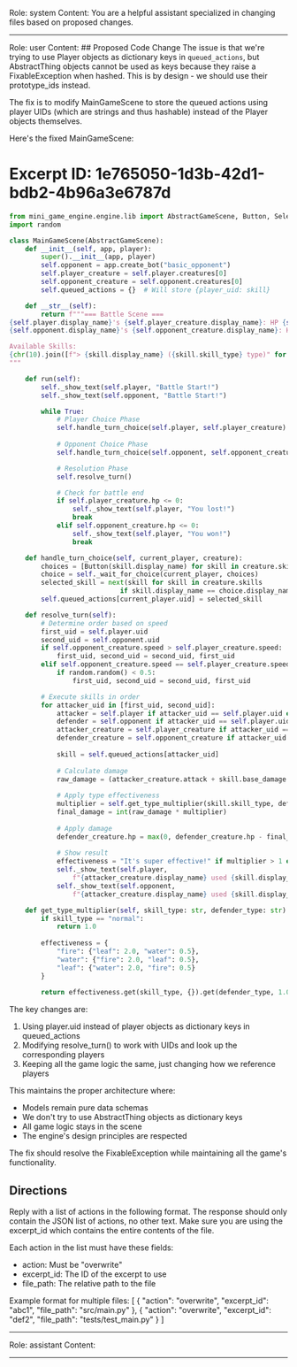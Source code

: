 Role: system
Content: You are a helpful assistant specialized in changing files based on proposed changes.
__________________
Role: user
Content: ## Proposed Code Change
The issue is that we're trying to use Player objects as dictionary keys in `queued_actions`, but AbstractThing objects cannot be used as keys because they raise a FixableException when hashed. This is by design - we should use their prototype_ids instead.

The fix is to modify MainGameScene to store the queued actions using player UIDs (which are strings and thus hashable) instead of the Player objects themselves.

Here's the fixed MainGameScene:

# Excerpt ID: 1e765050-1d3b-42d1-bdb2-4b96a3e6787d
```python main_game/scenes/main_game_scene.py
from mini_game_engine.engine.lib import AbstractGameScene, Button, SelectThing
import random

class MainGameScene(AbstractGameScene):
    def __init__(self, app, player):
        super().__init__(app, player)
        self.opponent = app.create_bot("basic_opponent")
        self.player_creature = self.player.creatures[0]
        self.opponent_creature = self.opponent.creatures[0]
        self.queued_actions = {}  # Will store {player_uid: skill}

    def __str__(self):
        return f"""=== Battle Scene ===
{self.player.display_name}'s {self.player_creature.display_name}: HP {self.player_creature.hp}/{self.player_creature.max_hp}
{self.opponent.display_name}'s {self.opponent_creature.display_name}: HP {self.opponent_creature.hp}/{self.opponent_creature.max_hp}

Available Skills:
{chr(10).join([f"> {skill.display_name} ({skill.skill_type} type)" for skill in self.player_creature.skills])}
"""

    def run(self):
        self._show_text(self.player, "Battle Start!")
        self._show_text(self.opponent, "Battle Start!")

        while True:
            # Player Choice Phase
            self.handle_turn_choice(self.player, self.player_creature)
            
            # Opponent Choice Phase
            self.handle_turn_choice(self.opponent, self.opponent_creature)

            # Resolution Phase
            self.resolve_turn()

            # Check for battle end
            if self.player_creature.hp <= 0:
                self._show_text(self.player, "You lost!")
                break
            elif self.opponent_creature.hp <= 0:
                self._show_text(self.player, "You won!")
                break

    def handle_turn_choice(self, current_player, creature):
        choices = [Button(skill.display_name) for skill in creature.skills]
        choice = self._wait_for_choice(current_player, choices)
        selected_skill = next(skill for skill in creature.skills 
                            if skill.display_name == choice.display_name)
        self.queued_actions[current_player.uid] = selected_skill

    def resolve_turn(self):
        # Determine order based on speed
        first_uid = self.player.uid
        second_uid = self.opponent.uid
        if self.opponent_creature.speed > self.player_creature.speed:
            first_uid, second_uid = second_uid, first_uid
        elif self.opponent_creature.speed == self.player_creature.speed:
            if random.random() < 0.5:
                first_uid, second_uid = second_uid, first_uid

        # Execute skills in order
        for attacker_uid in [first_uid, second_uid]:
            attacker = self.player if attacker_uid == self.player.uid else self.opponent
            defender = self.opponent if attacker_uid == self.player.uid else self.player
            attacker_creature = self.player_creature if attacker_uid == self.player.uid else self.opponent_creature
            defender_creature = self.opponent_creature if attacker_uid == self.player.uid else self.player_creature
            
            skill = self.queued_actions[attacker_uid]
            
            # Calculate damage
            raw_damage = (attacker_creature.attack + skill.base_damage - defender_creature.defense)
            
            # Apply type effectiveness
            multiplier = self.get_type_multiplier(skill.skill_type, defender_creature.creature_type)
            final_damage = int(raw_damage * multiplier)
            
            # Apply damage
            defender_creature.hp = max(0, defender_creature.hp - final_damage)
            
            # Show result
            effectiveness = "It's super effective!" if multiplier > 1 else "It's not very effective..." if multiplier < 1 else ""
            self._show_text(self.player, 
                f"{attacker_creature.display_name} used {skill.display_name}! {effectiveness} Dealt {final_damage} damage!")
            self._show_text(self.opponent, 
                f"{attacker_creature.display_name} used {skill.display_name}! {effectiveness} Dealt {final_damage} damage!")

    def get_type_multiplier(self, skill_type: str, defender_type: str) -> float:
        if skill_type == "normal":
            return 1.0
        
        effectiveness = {
            "fire": {"leaf": 2.0, "water": 0.5},
            "water": {"fire": 2.0, "leaf": 0.5},
            "leaf": {"water": 2.0, "fire": 0.5}
        }
        
        return effectiveness.get(skill_type, {}).get(defender_type, 1.0)
```

The key changes are:
1. Using player.uid instead of player objects as dictionary keys in queued_actions
2. Modifying resolve_turn() to work with UIDs and look up the corresponding players
3. Keeping all the game logic the same, just changing how we reference players

This maintains the proper architecture where:
- Models remain pure data schemas
- We don't try to use AbstractThing objects as dictionary keys
- All game logic stays in the scene
- The engine's design principles are respected

The fix should resolve the FixableException while maintaining all the game's functionality.

## Directions
Reply with a list of actions in the following format. The response should only contain the JSON list of actions, no other text.
Make sure you are using the excerpt_id which contains the entire contents of the file.

Each action in the list must have these fields:
- action: Must be "overwrite"
- excerpt_id: The ID of the excerpt to use
- file_path: The relative path to the file

Example format for multiple files:
[
    {
        "action": "overwrite",
        "excerpt_id": "abc1",
        "file_path": "src/main.py"
    },
    {
        "action": "overwrite",
        "excerpt_id": "def2",
        "file_path": "tests/test_main.py"
    }
]
__________________
Role: assistant
Content: 
__________________
